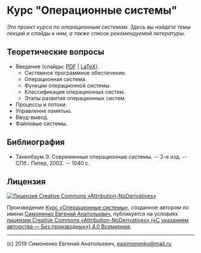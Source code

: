 # Курс "Операционные системы"

_Это проект курса по операционным системам. Здесь вы найдёте темы лекций и слайды к ним, а также список рекомендуемой
литературы._

## Теоретические вопросы

* Введение (слайды: [PDF](intro.pdf) | [LaTeX](intro.tex)).
  * Системное программное обеспечение.
  * Операционная система.
  * Функции операционной системы.
  * Классификация операционных систем.
  * Этапы развития операционных систем.
* Процессы и потоки.
* Управление памятью.
* Ввод-вывод.
* Файловые системы.

## Библиография

* Таненбаум Э. Современные операционные системы. -- 2-е изд. -- СПб.: Питер, 2002. -- 1040 с.

## Лицензия

[![Лицензия Creative Commons «Attribution-NoDerivatives»](https://i.creativecommons.org/l/by-nd/4.0/88x31.png)](https://creativecommons.org/licenses/by-nd/4.0/)

Произведение [Курс «Операционные системы»](https://github.com/easimonenko/operating-systems-course),
созданное автором по имени [Симоненко Евгений Анатольевич](mailto:easimonenko@mail.ru),
публикуется на условиях
[лицензии Creative Commons «Attribution-NoDerivatives» («С указанием авторства — Без производных») 4.0 Всемирная](https://creativecommons.org/licenses/by-nd/4.0/).

---

(c) 2019 Симоненко Евгений Анатольевич, easimonenko@mail.ru
